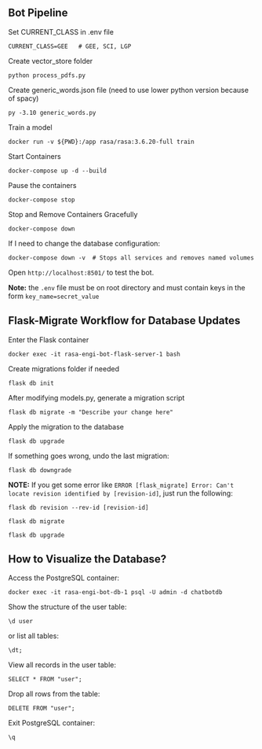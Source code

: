 ## Bot Pipeline
Set CURRENT_CLASS in .env file
```
CURRENT_CLASS=GEE   # GEE, SCI, LGP
```
Create vector_store folder
```
python process_pdfs.py
```
Create generic_words.json file (need to use lower python version because of spacy)
```
py -3.10 generic_words.py
```
Train a model
```
docker run -v ${PWD}:/app rasa/rasa:3.6.20-full train
```
Start Containers
```
docker-compose up -d --build
```
Pause the containers
```
docker-compose stop
```
Stop and Remove Containers Gracefully
```
docker-compose down
```
If I need to change the database configuration:
```
docker-compose down -v  # Stops all services and removes named volumes
```

Open ```http://localhost:8501/``` to test the bot.

**Note:** the `.env` file must be on root directory and must contain keys in the form `key_name=secret_value`

## Flask-Migrate Workflow for Database Updates
Enter the Flask container
```
docker exec -it rasa-engi-bot-flask-server-1 bash
```
Create migrations folder if needed
```
flask db init
```
After modifying models.py, generate a migration script
```
flask db migrate -m "Describe your change here"
```
Apply the migration to the database
```
flask db upgrade
```
If something goes wrong, undo the last migration:
```
flask db downgrade
```
**NOTE:** If you get some error like ```ERROR [flask_migrate] Error: Can't locate revision identified by [revision-id]```, just run the following:
```
flask db revision --rev-id [revision-id]
```
```
flask db migrate
```
```
flask db upgrade
```
## How to Visualize the Database?

Access the PostgreSQL container:
```
docker exec -it rasa-engi-bot-db-1 psql -U admin -d chatbotdb
```
Show the structure of the user table:
```
\d user
```
or list all tables:
```
\dt;
```
View all records in the user table:
```
SELECT * FROM "user";
```
Drop all rows from the table:
```
DELETE FROM "user";
```
Exit PostgreSQL container:
```
\q
```
